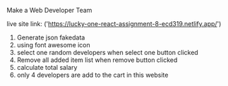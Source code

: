 
Make a Web Developer Team

live site link: ('https://lucky-one-react-assignment-8-ecd319.netlify.app/')

1. Generate json fakedata 
2. using font awesome icon
3. select one random developers when select one button clicked
4. Remove all added item list when remove button clicked
5. calculate total salary 
6. only 4 developers are add to the cart in this website
